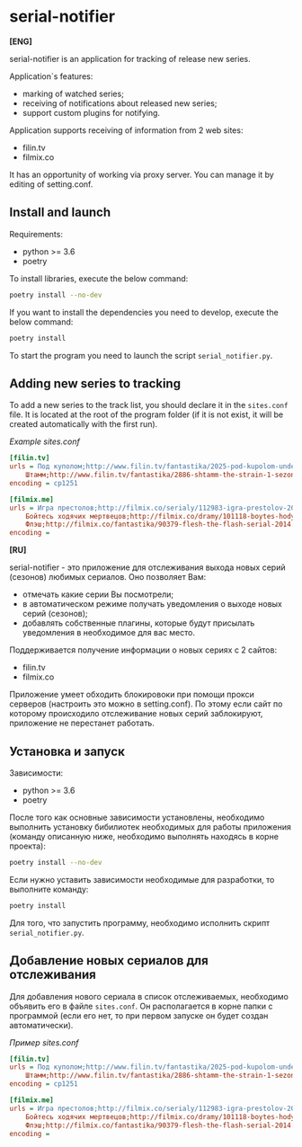 serial-notifier
===============

**[ENG]**

serial-notifier is an application for tracking of release new series.

Application`s features:
* marking of watched series;
* receiving of notifications about released new series;
* support custom plugins for notifying.

Application supports receiving of information from 2 web sites:

* filin.tv
* filmix.co

It has an opportunity of working via proxy server. You can manage it by editing 
of setting.conf.

## Install and launch

Requirements:
- python >= 3.6
- poetry

To install libraries, execute the below command:

```bash
poetry install --no-dev
```

If you want to install the dependencies you need to develop, execute the 
below command:

```bash
poetry install
```

To start the program you need to launch the script `serial_notifier.py`.

## Adding new series to tracking

To add a new series to the track list, you should declare it in the
`sites.conf` file. It is located at the root of the program folder (if it 
is not exist, it will be created automatically with the first run).

_Example sites.conf_

```ini
[filin.tv]
urls = Под куполом;http://www.filin.tv/fantastika/2025-pod-kupolom-under-the-dome-1-sezon-onlajn.html
    Штамм;http://www.filin.tv/fantastika/2886-shtamm-the-strain-1-sezon-onlayn.html
encoding = cp1251

[filmix.me]
urls = Игра престолов;http://filmix.co/serialy/112983-igra-prestolov-2016.html
    Бойтесь ходячих мертвецов;http://filmix.co/dramy/101118-boytes-hodyachih-mertvecov-fear-the-walking-dead-serial-2015.html
    Флэш;http://filmix.co/fantastika/90379-flesh-the-flash-serial-2014.html
encoding =
```

**[RU]**

serial-notifier - это приложение для отслеживания выхода новых серий (сезонов) 
любимых сериалов.
Оно позволяет Вам:

* отмечать какие серии Вы посмотрели;
* в автоматическом режиме получать уведомления о выходе новых серий (сезонов);
* добавлять собственные плагины, которые будут присылать уведомления в 
необходимое для вас место.

Поддерживается получение информации о новых сериях с 2 сайтов:

* filin.tv
* filmix.co

Приложение умеет обходить блокировоки при помощи прокси серверов (настроить 
это можно в setting.conf). 
По этому если сайт по которому происходило отслеживание новых серий 
заблокируют, приложение не перестанет работать.

## Установка и запуск

Зависимости:

- python >= 3.6
- poetry

После того как основные зависимости установлены, необходимо выполнить установку
бибилиотек необходимых для работы приложения (команду описанную ниже, 
необходимо выполнять находясь в корне проекта):

```bash
poetry install --no-dev
```

Если нужно уставить зависимости необходимые для разработки, то выполните 
команду:

```bash
poetry install
```

Для того, что запустить программу, необходимо исполнить скрипт
`serial_notifier.py`.

## Добавление новых сериалов для отслеживания

Для добавления нового сериала в список отслеживаемых, необходимо объявить его в
файле `sites.conf`. Он располагается в корне папки с программой (если его нет,
то при первом запуске он будет создан автоматически).

_Пример sites.conf_

```ini
[filin.tv]
urls = Под куполом;http://www.filin.tv/fantastika/2025-pod-kupolom-under-the-dome-1-sezon-onlajn.html
    Штамм;http://www.filin.tv/fantastika/2886-shtamm-the-strain-1-sezon-onlayn.html
encoding = cp1251

[filmix.me]
urls = Игра престолов;http://filmix.co/serialy/112983-igra-prestolov-2016.html
    Бойтесь ходячих мертвецов;http://filmix.co/dramy/101118-boytes-hodyachih-mertvecov-fear-the-walking-dead-serial-2015.html
    Флэш;http://filmix.co/fantastika/90379-flesh-the-flash-serial-2014.html
encoding =
```